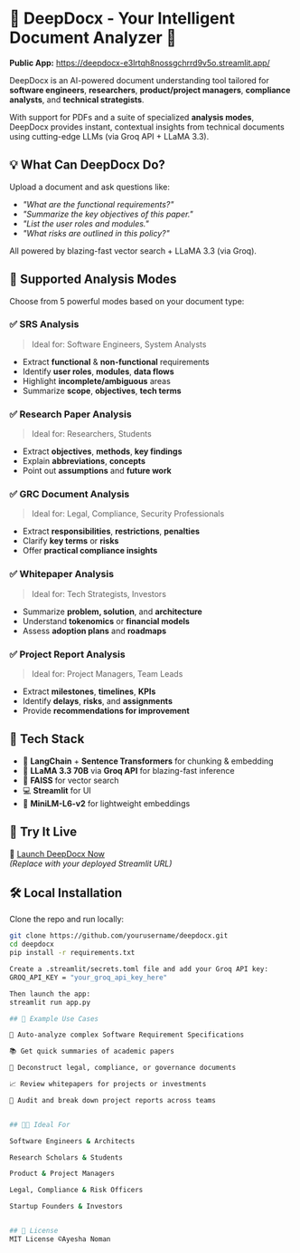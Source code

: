 # 📄 DeepDocx - Your Intelligent Document Analyzer 🚀

**Public App:** https://deepdocx-e3lrtqh8nossgchrrd9v5o.streamlit.app/

DeepDocx is an AI-powered document understanding tool tailored for **software engineers**, **researchers**, **product/project managers**, **compliance analysts**, and **technical strategists**.

With support for PDFs and a suite of specialized **analysis modes**, DeepDocx provides instant, contextual insights from technical documents using cutting-edge LLMs (via Groq API + LLaMA 3.3).


## 💡 What Can DeepDocx Do?

Upload a document and ask questions like:
- _"What are the functional requirements?"_
- _"Summarize the key objectives of this paper."_
- _"List the user roles and modules."_
- _"What risks are outlined in this policy?"_

All powered by blazing-fast vector search + LLaMA 3.3 (via Groq).


## 🎯 Supported Analysis Modes

Choose from 5 powerful modes based on your document type:

### ✅ SRS Analysis
> Ideal for: Software Engineers, System Analysts  
- Extract **functional** & **non-functional** requirements  
- Identify **user roles**, **modules**, **data flows**  
- Highlight **incomplete/ambiguous** areas  
- Summarize **scope**, **objectives**, **tech terms**


### ✅ Research Paper Analysis
> Ideal for: Researchers, Students  
- Extract **objectives**, **methods**, **key findings**  
- Explain **abbreviations**, **concepts**  
- Point out **assumptions** and **future work**


### ✅ GRC Document Analysis
> Ideal for: Legal, Compliance, Security Professionals  
- Extract **responsibilities**, **restrictions**, **penalties**  
- Clarify **key terms** or **risks**  
- Offer **practical compliance insights**


### ✅ Whitepaper Analysis
> Ideal for: Tech Strategists, Investors  
- Summarize **problem, solution**, and **architecture**  
- Understand **tokenomics** or **financial models**  
- Assess **adoption plans** and **roadmaps**


### ✅ Project Report Analysis
> Ideal for: Project Managers, Team Leads  
- Extract **milestones**, **timelines**, **KPIs**  
- Identify **delays**, **risks**, and **assignments**  
- Provide **recommendations for improvement**


## 🧠 Tech Stack

- 🧩 **LangChain** + **Sentence Transformers** for chunking & embedding  
- 🧠 **LLaMA 3.3 70B** via **Groq API** for blazing-fast inference  
- 📄 **FAISS** for vector search  
- 💻 **Streamlit** for UI  
- 🧠 **MiniLM-L6-v2** for lightweight embeddings


## 🚀 Try It Live

📎 [Launch DeepDocx Now](https://your-public-url.com)  
_(Replace with your deployed Streamlit URL)_


## 🛠️ Local Installation

Clone the repo and run locally:

```bash
git clone https://github.com/yourusername/deepdocx.git
cd deepdocx
pip install -r requirements.txt

Create a .streamlit/secrets.toml file and add your Groq API key:
GROQ_API_KEY = "your_groq_api_key_here"

Then launch the app:
streamlit run app.py

## 📁 Example Use Cases

🤖 Auto-analyze complex Software Requirement Specifications

📚 Get quick summaries of academic papers

📜 Deconstruct legal, compliance, or governance documents

📈 Review whitepapers for projects or investments

🧩 Audit and break down project reports across teams


## 🧑‍💻 Ideal For

Software Engineers & Architects

Research Scholars & Students

Product & Project Managers

Legal, Compliance & Risk Officers

Startup Founders & Investors


## 📜 License
MIT License ©Ayesha Noman

